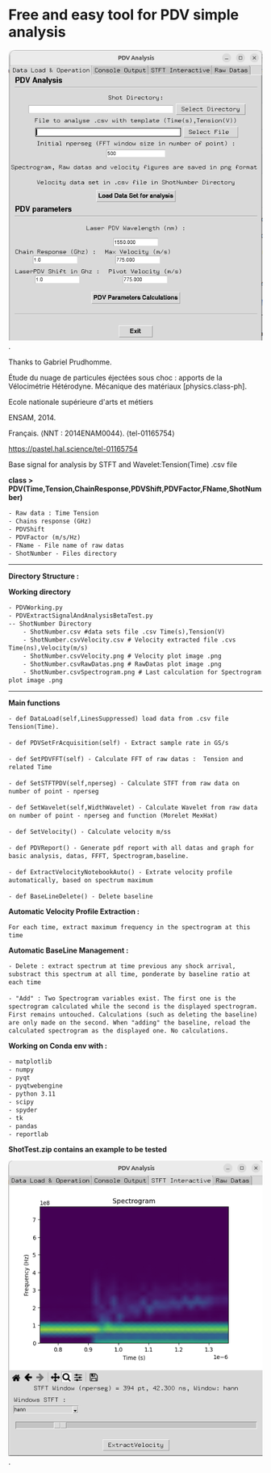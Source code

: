 # Free and easy tool for PDV simple analysis 

![](https://github.com/ToolKitHephaistosLaserShock/PDVHephaistos/blob/main/DataLoad.png).

Thanks to Gabriel Prudhomme. 

Étude du nuage de particules éjectées sous choc : apports de la Vélocimétrie Hétérodyne. Mécanique des matériaux [physics.class-ph]. 

Ecole nationale supérieure d'arts et métiers

ENSAM, 2014.

Français. ⟨NNT : 2014ENAM0044⟩. ⟨tel-01165754⟩

https://pastel.hal.science/tel-01165754

Base signal for analysis by STFT and Wavelet:Tension(Time) .csv file

**class > PDV(Time,Tension,ChainResponse,PDVShift,PDVFactor,FName,ShotNumber)**

    - Raw data : Time Tension
    - Chains response (GHz)
    - PDVShift 
    - PDVFactor (m/s/Hz)
    - FName - File name of raw datas   
    - ShotNumber - Files directory
*************************************************************
**Directory Structure :**

**Working directory**

    - PDVWorking.py
    - PDVExtractSignalAndAnalysisBetaTest.py
    -- ShotNumber Directory
        - ShotNumber.csv #data sets file .csv Time(s),Tension(V)
        - ShotNumber.csvVelocity.csv # Velocity extracted file .cvs Time(ns),Velocity(m/s)
        - ShotNumber.csvVelocity.png # Velocity plot image .png
        - ShotNumber.csvRawDatas.png # RawDatas plot image .png
        - ShotNumber.csvSpectrogram.png # Last calculation for Spectrogram plot image .png
******************************
**Main functions**

    - def DataLoad(self,LinesSuppressed) load data from .csv file Tension(Time). 
      
    - def PDVSetFrAcquisition(self) - Extract sample rate in GS/s

    - def SetPDVFFT(self) - Calculate FFT of raw datas :  Tension and related Time

    - def SetSTFTPDV(self,nperseg) - Calculate STFT from raw data on number of point - nperseg

    - def SetWavelet(self,WidthWavelet) - Calculate Wavelet from raw data on number of point - nperseg and function (Morelet MexHat)

    - def SetVelocity() - Calculate velocity m/ss

    - def PDVReport() - Generate pdf report with all datas and graph for basic analysis, datas, FFFT, Spectrogram,baseline.  
	
	- def ExtractVelocityNotebookAuto() - Extrate velocity profile automatically, based on spectrum maximum
	
	- def BaseLineDelete() - Delete baseline

**Automatic Velocity Profile Extraction :**

	For each time, extract maximum frequency in the spectrogram at this time
	
**Automatic BaseLine Management :**

	- Delete : extract spectrum at time previous any shock arrival, substract this spectrum at all time, ponderate by baseline ratio at each time
	
	- "Add" : Two Spectrogram variables exist. The first one is the spectrogram calculated while the second is the displayed spectrogram. First remains untouched. Calculations (such as deleting the baseline) are only made on the second. When "adding" the baseline, reload the calculated spectrogram as the displayed one. No calculations.


**Working on Conda env with :**

    - matplotlib
    - numpy
    - pyqt
    - pyqtwebengine
    - python 3.11
    - scipy
    - spyder
    - tk
    - pandas
    - reportlab
    
**ShotTest.zip contains an example to be tested**


![](https://github.com/ToolKitHephaistosLaserShock/PDVHephaistos/blob/main/SFTinteractive.png "SFT Interactive").
